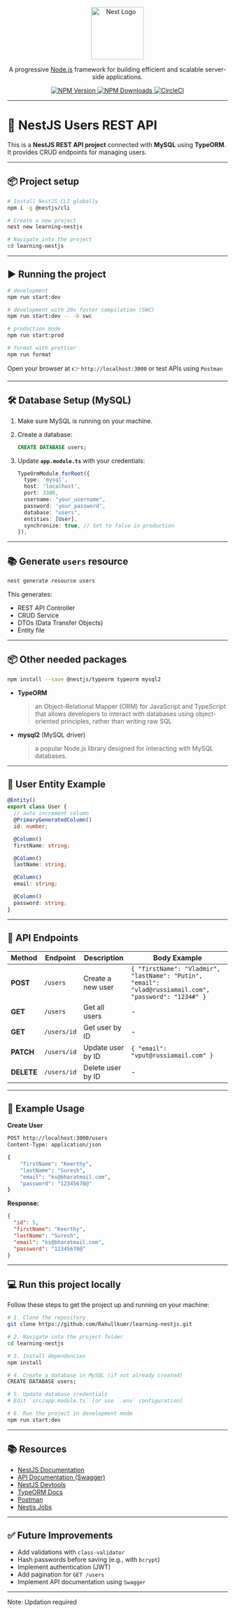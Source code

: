 <p align="center">
  <a href="http://nestjs.com/" target="blank">
    <img src="https://nestjs.com/img/logo-small.svg" width="120" alt="Nest Logo" />
  </a>
</p>

<p align="center">A progressive <a href="http://nodejs.org" target="_blank">Node.js</a> framework for building efficient and scalable server-side applications.</p>
<p align="center">
  <a href="https://www.npmjs.com/~nestjscore" target="_blank">
    <img src="https://img.shields.io/npm/v/@nestjs/core.svg" alt="NPM Version" />
  </a>
  <a href="https://www.npmjs.com/~nestjscore" target="_blank">
    <img src="https://img.shields.io/npm/dm/@nestjs/common.svg" alt="NPM Downloads" />
  </a>
  <a href="https://circleci.com/gh/nestjs/nest" target="_blank">
    <img src="https://img.shields.io/circleci/build/github/nestjs/nest/master" alt="CircleCI" />
  </a>
</p>

---

# 🚀 NestJS Users REST API

This is a **NestJS REST API project** connected with **MySQL** using **TypeORM**.  
It provides CRUD endpoints for managing users.

---

## 📦 Project setup

```bash
# Install NestJS CLI globally
npm i -g @nestjs/cli

# Create a new project
nest new learning-nestjs

# Navigate into the project
cd learning-nestjs
```

---

## ▶️ Running the project

```bash
# development
npm run start:dev

# development with 20x faster compilation (SWC)
npm run start:dev -- -b swc

# production mode
npm run start:prod

# format with prettier
npm run format
```

Open your browser at 👉 `http://localhost:3000` or test APIs using `Postman`

---

## 🛠️ Database Setup (MySQL)

1. Make sure MySQL is running on your machine.
2. Create a database:
    ```sql
    CREATE DATABASE users;
    ```

3. Update **`app.module.ts`** with your credentials:

    ```typescript
    TypeOrmModule.forRoot({
      type: 'mysql',
      host: 'localhost',
      port: 3306,
      username: "your_username",
      password: 'your_password',
      database: "users",
      entities: [User],
      synchronize: true, // Set to false in production
    }),
    ```

---

## 📚 Generate `users` resource

```bash
nest generate resource users
```

This generates:
- REST API Controller  
- CRUD Service  
- DTOs (Data Transfer Objects)  
- Entity file  

---

## 📦 Other needed packages

```bash
npm install --save @nestjs/typeorm typeorm mysql2
```

- **TypeORM**

  > an Object-Relational Mapper (ORM) for JavaScript and TypeScript that allows developers to interact with databases using object-oriented principles, rather than writing raw SQL

- **mysql2** (MySQL driver)

  > a popular Node.js library designed for interacting with MySQL databases. 

---

## 👤 User Entity Example

```typescript
@Entity()
export class User {
  // auto increment column
  @PrimaryGeneratedColumn()
  id: number;

  @Column()
  firstName: string;

  @Column()
  lastName: string;

  @Column()
  email: string;

  @Column()
  password: string;
}
```

---

## 📌 API Endpoints

| Method | Endpoint      | Description          | Body Example |
|--------|--------------|----------------------|--------------|
| **POST**   | `/users`       | Create a new user   | `{ "firstName": "Vladmir", "lastName": "Putin", "email": "vlad@russiamail.com", "password": "1234#" }` |
| **GET**    | `/users`       | Get all users       | - |
| **GET**    | `/users/id`   | Get user by ID      | - |
| **PATCH**    | `/users/id`   | Update user by ID   | `{ "email": "vput@russiamail.com" }` |
| **DELETE** | `/users/id`   | Delete user by ID   | - |

---

## 📖 Example Usage

**Create User**

```bash
POST http://localhost:3000/users
Content-Type: application/json

{
    "firstName": "Keerthy",
    "lastName": "Suresh",
    "email": "ks@bharatmail.com",
    "password": "12345678@"
}
```

**Response:**
```json
{
  "id": 5,
  "firstName": "Keerthy",
  "lastName": "Suresh",
  "email": "ks@bharatmail.com",
  "password": "12345678@"
}
```

---

## 💻 Run this project locally

Follow these steps to get the project up and running on your machine:

```bash
# 1. Clone the repository
git clone https://github.com/Rahullkumr/learning-nestjs.git

# 2. Navigate into the project folder
cd learning-nestjs

# 3. Install dependencies
npm install

# 4. Create a database in MySQL (if not already created)
CREATE DATABASE users;

# 5. Update database credentials
# Edit `src/app.module.ts` (or use `.env` configuration)

# 6. Run the project in development mode
npm run start:dev
```

---

## 📚 Resources

- [NestJS Documentation](https://docs.nestjs.com)  
- [API Documentation (Swagger)](https://swagger.io/) 
- [NestJS Devtools](https://devtools.nestjs.com)  
- [TypeORM Docs](https://typeorm.io)  
- [Postman](https://www.postman.com/)  
- [Nestjs Jobs](https://jobs.nestjs.com)

---

## ✅ Future Improvements

- Add validations with `class-validator`  
- Hash passwords before saving (e.g., with `bcrypt`)  
- Implement authentication (JWT)  
- Add pagination for `GET /users`  
- Implement API documentation using `Swagger`

---
Note: Updation required
